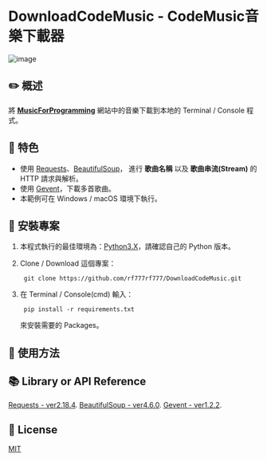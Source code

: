 # DownloadCodeMusic - CodeMusic音樂下載器
![image](https://upload.cc/i1/2018/04/16/Rx30tI.jpg)
## :pencil2: 概述

將 **[MusicForProgramming](http://musicforprogramming.net/)** 網站中的音樂下載到本地的 Terminal / Console 程式。

## :closed_book: 特色
  + 使用 [Requests](http://docs.python-requests.org/en/master/)、[BeautifulSoup](http://beautifulsoup.readthedocs.io/zh_CN/v4.4.0/)， 進行 **歌曲名稱** 以及 **歌曲串流(Stream)** 的 HTTP 請求與解析。
  + 使用 [Gevent](http://www.gevent.org/)，下載多首歌曲。
  + 本範例可在 Windows / macOS 環境下執行。

## :green_book: 安裝專案
1. 本程式執行的最佳環境為：[Python3.X](https://www.python.org/downloads/)，請確認自己的 Python 版本。

2. Clone / Download 這個專案：
    
        git clone https://github.com/rf777rf777/DownloadCodeMusic.git
3. 在 Terminal / Console(cmd) 輸入：
  
        pip install -r requirements.txt
    
   來安裝需要的 Packages。

## :blue_book: 使用方法

## :books: Library or API Reference

[Requests - ver2.18.4](https://pypi.python.org/pypi/requests).
[BeautifulSoup - ver4.6.0](https://pypi.python.org/pypi/beautifulsoup4).
[Gevent - ver1.2.2](https://pypi.python.org/pypi/gevent).

## :memo: License
[MIT](https://zh.wikipedia.org/wiki/MIT%E8%A8%B1%E5%8F%AF%E8%AD%89)